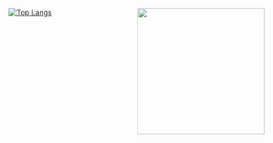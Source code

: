 [![Top Langs](https://github-readme-stats.vercel.app/api/top-langs/?username=olledejong&hide=jupyter%20notebook&layout=donut-vertical&theme=gruvbox)](https://github.com/olledejong)
<img align="right" width="250" height="250" src="https://media.giphy.com/media/l3nWgXCpQpMUOrkoo/giphy.gif?cid=ecf05e47b9ukqq1tdxo4crl1cell7ywv8bauf5f1n7aj3sh3&rid=giphy.gif&ct=g">
